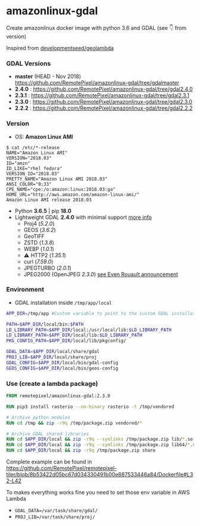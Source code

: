 # amazonlinux-gdal

Create amazonlinux docker image with python 3.6 and GDAL (see :point_down: from version)

Inspired from [developmentseed/geolambda](https://github.com/developmentseed/geolambda)

### GDAL Versions
- **master** (HEAD - Nov 2018) https://github.com/RemotePixel/amazonlinux-gdal/tree/gdalmaster
- **2.4.0** : https://github.com/RemotePixel/amazonlinux-gdal/tree/gdal2.4.0
- **2.3.1** : https://github.com/RemotePixel/amazonlinux-gdal/tree/gdal2.3.1
- **2.3.0** : https://github.com/RemotePixel/amazonlinux-gdal/tree/gdal2.3.0
- **2.2.2** : https://github.com/RemotePixel/amazonlinux-gdal/tree/gdal2.2.2

### Version

- OS: **Amazon Linux AMI**
```
$ cat /etc/*-release
NAME="Amazon Linux AMI"
VERSION="2018.03"
ID="amzn"
ID_LIKE="rhel fedora"
VERSION_ID="2018.03"
PRETTY_NAME="Amazon Linux AMI 2018.03"
ANSI_COLOR="0;33"
CPE_NAME="cpe:/o:amazon:linux:2018.03:ga"
HOME_URL="http://aws.amazon.com/amazon-linux-ami/"
Amazon Linux AMI release 2018.03
```

- Python **3.6.5** | pip **18.0**
- Lightweight GDAL **2.4.0** with minimal support [more info](https://trac.osgeo.org/gdal/wiki/BuildingOnUnixWithMinimizedDrivers#no1)
  - Proj4 (*5.2.0*)
  - GEOS (*3.6.2*)
  - GeoTIFF
  - ZSTD (*1.3.8*)
  - WEBP (*1.0.1*)
  - :warning: HTTP2 (*1.35.1*)
  - curl (*7.59.0*)
  - JPEGTURBO (*2.0.1*)
  - JPEG2000 (OpenJPEG *2.3.0*) [see Even Rouault announcement](https://erouault.blogspot.ca/2017/10/optimizing-jpeg2000-decoding.html)

### Environment

- GDAL installation inside `/tmp/app/local`

```bash
APP_DIR=/tmp/app #Custom variable to point to the custom GDAL installation

PATH=$APP_DIR/local/bin:$PATH
LD_LIBRARY_PATH=$APP_DIR/local:/usr/local/lib:$LD_LIBRARY_PATH
LD_LIBRARY_PATH=$APP_DIR/local/lib:$LD_LIBRARY_PATH
PKG_CONFIG_PATH=$APP_DIR/local/lib/pkgconfig/

GDAL_DATA=$APP_DIR/local/share/gdal
PROJ_LIB=$APP_DIR/local/share/proj
GDAL_CONFIG=$APP_DIR/local/bin/gdal-config
GEOS_CONFIG=$APP_DIR/local/bin/geos-config
```

### Use (create a lambda package)

```Dockerfile
FROM remotepixel/amazonlinux-gdal:2.3.0

RUN pip3 install rasterio --no-binary rasterio -t /tmp/vendored

# Archive python modules
RUN cd /tmp && zip -r9q /tmp/package.zip vendored/*

# Archive GDAL shared libraries
RUN cd $APP_DIR/local && zip -r9q --symlinks /tmp/package.zip lib/*.so*
RUN cd $APP_DIR/local && zip -r9q --symlinks /tmp/package.zip lib64/*.so*
RUN cd $APP_DIR/local && zip -r9q /tmp/package.zip share
```

Complete example can be found in https://github.com/RemotePixel/remotepixel-tiler/blob/8b53422d05bc67d034330491b00e887533446a84/Dockerfile#L32-L42

To makes everything works fine you need to set those env variable in AWS Lambda
- `GDAL_DATA=/var/task/share/gdal/`
- `PROJ_LIB=/var/task/share/proj/`
